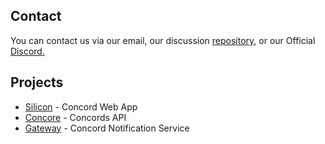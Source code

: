 ## Contact
You can contact us via our email, our discussion [repository](https://github.com/concordchat/discussion), or our Official [Discord.](https://discord.gg/JgpM79pH9z)

## Projects

- [Silicon](https://github.com/concordchat/silicon) - Concord Web App
- [Concore](https://github.com/concordchat/concore) - Concords API
- [Gateway](https://github.com/concordchat/gateway) - Concord Notification Service

